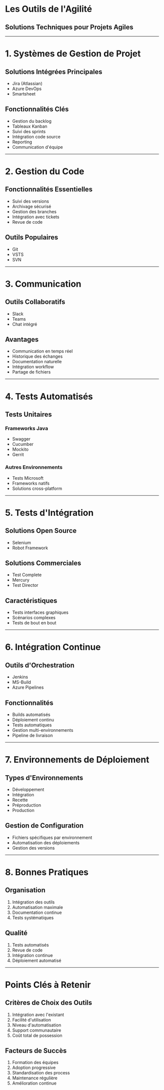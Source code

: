 # Les Outils de l'Agilité
## Solutions Techniques pour Projets Agiles

---

# 1. Systèmes de Gestion de Projet

## Solutions Intégrées Principales
- Jira (Atlassian)
- Azure DevOps
- Smartsheet

## Fonctionnalités Clés
- Gestion du backlog
- Tableaux Kanban
- Suivi des sprints
- Intégration code source
- Reporting
- Communication d'équipe

---

# 2. Gestion du Code

## Fonctionnalités Essentielles
- Suivi des versions
- Archivage sécurisé
- Gestion des branches
- Intégration avec tickets
- Revue de code

## Outils Populaires
- Git
- VSTS
- SVN

---

# 3. Communication

## Outils Collaboratifs
- Slack
- Teams
- Chat intégré

## Avantages
- Communication en temps réel
- Historique des échanges
- Documentation naturelle
- Intégration workflow
- Partage de fichiers

---

# 4. Tests Automatisés

## Tests Unitaires
### Frameworks Java
- Swagger
- Cucumber
- Mockito
- Gerrit

### Autres Environnements
- Tests Microsoft
- Frameworks natifs
- Solutions cross-platform

---

# 5. Tests d'Intégration

## Solutions Open Source
- Selenium
- Robot Framework

## Solutions Commerciales
- Test Complete
- Mercury
- Test Director

## Caractéristiques
- Tests interfaces graphiques
- Scénarios complexes
- Tests de bout en bout

---

# 6. Intégration Continue

## Outils d'Orchestration
- Jenkins
- MS-Build
- Azure Pipelines

## Fonctionnalités
- Builds automatisés
- Déploiement continu
- Tests automatiques
- Gestion multi-environnements
- Pipeline de livraison

---

# 7. Environnements de Déploiement

## Types d'Environnements
- Développement
- Intégration
- Recette
- Préproduction
- Production

## Gestion de Configuration
- Fichiers spécifiques par environnement
- Automatisation des déploiements
- Gestion des versions

---

# 8. Bonnes Pratiques

## Organisation
1. Intégration des outils
2. Automatisation maximale
3. Documentation continue
4. Tests systématiques

## Qualité
1. Tests automatisés
2. Revue de code
3. Intégration continue
4. Déploiement automatisé

---

# Points Clés à Retenir

## Critères de Choix des Outils
1. Intégration avec l'existant
2. Facilité d'utilisation
3. Niveau d'automatisation
4. Support communautaire
5. Coût total de possession

## Facteurs de Succès
1. Formation des équipes
2. Adoption progressive
3. Standardisation des process
4. Maintenance régulière
5. Amélioration continue
